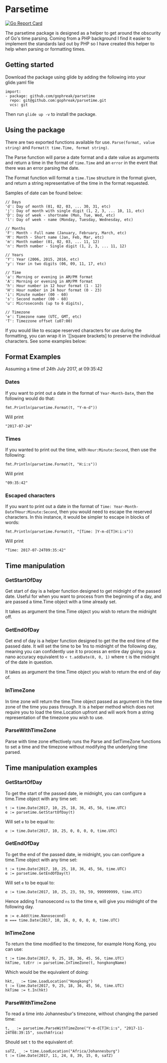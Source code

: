 # Parsetime

[![Go Report Card](https://goreportcard.com/badge/github.com/gophreak/parsetime)](https://goreportcard.com/report/github.com/gophreak/parsetime)

The parsetime package is designed as a helper to get around the obscurity of Go's time parsing. Coming from a PHP
background I find it easier to implement the standards laid out by PHP so I have created this helper to help when parsing
or formatting times.

## Getting started

Download the package using glide by adding the following into your glide.yaml file

```
import:
- package: github.com/gophreak/parsetime
  repo: git@github.com:gophreak/parsetime.git
  vcs: git
```

Then run `glide up -v` to install the package.

## Using the package

There are two exported functions available for use. `Parse(format, value string)` and `Format(t time.Time, format string)`.

The Parse function will parse a date format and a date value as arguments and return a time in the format of `time.Time`
and an `error` in the event that there was an error parsing the date.

The Format function will format a `time.Time` structure in the format given, and return a string representative of the 
time in the format requested.

Samples of date can be found below:

```
// Days
'd': Day of month (01, 02, 03, ... 30, 31, etc)
'j': Day of month with single digit (1, 2, 3, ... 10, 11, etc)
'D': Day of week - shortname (Mon, Tue, Wed, etc)
'l': Day of week - name (Monday, Tuesday, Wednesday, etc)

// Months
'F': Month - Full name (January, February, March, etc)
'M': Month - Short name (Jan, Feb, Mar, etc)
'm': Month number (01, 02, 03, ... 11, 12)
'n': Month number - Single digit (1, 2, 3, ... 11, 12)

// Years
'Y': Year (2006, 2015, 2016, etc) 
'y': Year in two digits (06, 09, 11, 17, etc)

// Time
'a': Morning or evening in AM/PM format
'A': Morning or evening in AM/PM format
'h': Hour number in 12 hour format (1 - 12)
'H': Hour number in 24 hour format (0 - 23)
'i': Minute number (00 - 60)
's': Second number (00 - 60)
'u': Microseconds (up to 6 digits),

// Timezone
'e': Timezone name (UTC, GMT, etc)
'T': Timezzone offset (±07:00)
```

If you would like to escape reserved characters for use during the formatting, you can wrap it in `[]square brackets] to
preserve the individual characters. See some examples below:

## Format Examples

Assuming a time of 24th July 2017, at 09:35:42
### Dates

If you want to print out a date in the format of `Year-Month-Date`, then the following would do that:
```
fmt.Println(parsetime.Format(t, "Y-m-d"))
```
Will print
```
"2017-07-24"
```

### Times
If you wanted to print out the time, with `Hour:Minute:Second`, then use the following:
```
fmt.Println(parsetime.Format(t, "H:i:s"))
```
Will print
```
"09:35:42"
```

### Escaped characters

If you want to print out a date in the format of `Time: Year-Month-DateTHour:Minute:Second`, then you would need to
escape the reserved characters. In this instance, it would be simpler to escape in blocks of words:

```
fmt.Println(parsetime.Format(t, "[Time: ]Y-m-d[T]H:i:s"))
```
Will print
```
"Time: 2017-07-24T09:35:42"
```

## Time manipulation

### GetStartOfDay

Get start of day is a helper function designed to get midnight of the passed date. Useful for when you want to
process from the beginning of a day, and are passed a time.Time object with a time already set.

It takes as argument the time.Time object you wish to return the midnight off.

### GetEndOfDay

Get end of day is a helper function designed to get the the end time of the passed date. It will set the time to
be 1ns to midnight of the following day, meaning you can confidently use it to process an entire day giving you
a nano accuracy equivalent to `< t.addDate(0, 0, 1)` where `t` is the midnight of the date in question.

It takes as argument the time.Time object you wish to return the end of day of.

### InTimeZone

In time zone will return the time.Time object passed as argument in the time zone of the time you pass through. It
is a helper method which does not require you to load the time.Location upfront and will work from a string representation
of the timezone you wish to use.

### ParseWithTimeZone

Parse with time zone effectively runs the Parse and SetTimeZone functions to set a time and the timezone without modifying
the underlying time parsed.

## Time manipulation examples

###  GetStartOfDay

To get the start of the passed date, ie midnight, you can configure a time.Time object with any time set:

```
t := time.Date(2017, 10, 25, 18, 36, 45, 56, time.UTC)
e := parsetime.GetStartOfDay(t)
```

Will set `e` to be equal to:
```
e := time.Date(2017, 10, 25, 0, 0, 0, 0, time.UTC)
```

###  GetEndOfDay

To get the end of the passed date, ie midnight, you can configure a time.Time object with any time set:

```
t := time.Date(2017, 10, 25, 18, 36, 45, 56, time.UTC)
e := parsetime.GetEndOfDay(t)
```

Will set `e` to be equal to:
```
e := time.Date(2017, 10, 25, 23, 59, 59, 999999999, time.UTC)
```

Hence adding 1 nanosecond `ns` to the time e, will give you midnight of the following day.

```
m := e.Add(time.Nanosecond)
m === time.Date(2017, 10, 26, 0, 0, 0, 0, time.UTC)
```

### InTimeZone

To return the time modified to the timezone, for example Hong Kong, you can use:
```
t := time.Date(2017, 9, 25, 18, 36, 45, 56, time.UTC)
hkTime, tzErr := parsetime.InTimeZone(t, hongkongName)
```

Which would be the equivalent of doing:
```
hkt, _ := time.LoadLocation("Hongkong")
t := time.Date(2017, 9, 25, 18, 36, 45, 56, time.UTC)
hkTime := t.In(hkt)
```

### ParseWithTimeZone

To read a time into Johannesbur's timezone, without changing the parsed time:
```
t, _ := parsetime.ParseWithTimeZone("Y-m-d[T]H:i:s", "2017-11-24T08:39:15", southAfrica)
```

Should set `t` to the equivalent of:
```
saTZ, _ := time.LoadLocation("Africa/Johannesburg")
t := time.Date(2017, 11, 24, 8, 39, 15, 0, saTZ)
```
